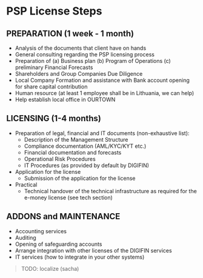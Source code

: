 # PSP License Steps


## PREPARATION (1 week - 1 month)

- Analysis of the documents that client have on hands
- General consulting regarding the PSP licensing process
- Preparation of (a) Business plan (b) Program of Operations (c) preliminary Financial Forecasts
- Shareholders and Group Companies Due Diligence
- Local Company Formation and assistance with Bank account opening for share capital contribution
- Human resource (at least 1 employee shall be in Lithuania, we can help)
- Help establish local office in OURTOWN

## LICENSING (1-4 months)

- Preparation of legal, financial and IT documents (non-exhaustive list):
    - Description of the Management Structure
    - Compliance documentation (AML/KYC/KYT etc.)
    - Financial documentation and forecasts
    - Operational Risk Procedures
    - IT Procedures (as provided by default by DIGIFIN)
- Application for the license
    - Submission of the application for the license
- Practical
    - Technical handover of the technical infrastructure as required for the e-money license (see tech section)

## ADDONS and MAINTENANCE 

- Accounting services
- Auditing
- Opening of safeguarding accounts
- Arrange integration with other licenses of the DIGIFIN services
- IT services (how to integrate in your other systems)

> TODO: localize (sacha)

